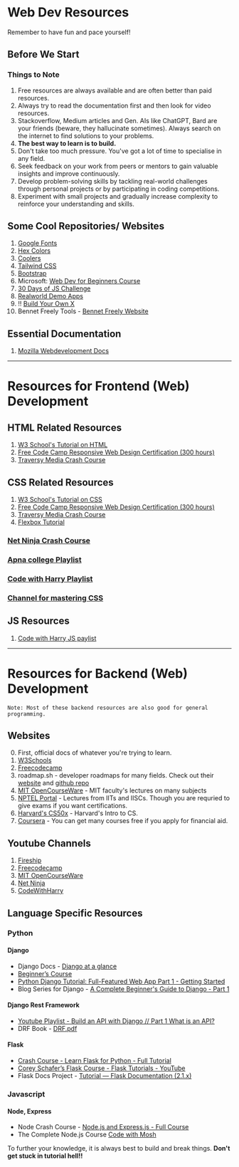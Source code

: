 # Web Dev Resources
Remember to have fun and pace yourself!

## Before We Start
### Things to Note

1. Free resources are always available and are often better than paid resources.
2. Always try to read the documentation first and then look for video resources.
3. Stackoverflow, Medium articles and Gen. AIs like ChatGPT, Bard are your friends (beware, they hallucinate sometimes). Always search on the internet to find solutions to your problems.
4. **The best way to learn is to build.**
5. Don't take too much pressure. You've got a lot of time to specialise in any field.
6. Seek feedback on your work from peers or mentors to gain valuable insights and improve continuously.
7. Develop problem-solving skills by tackling real-world challenges through personal projects or by participating in coding competitions.
8. Experiment with small projects and gradually increase complexity to reinforce your understanding and skills.


## Some Cool Repositories/ Websites

1. [Google Fonts](https://fonts.google.com)
2. [Hex Colors](https://hexcolor.co)
3. [Coolers](https://coolors.co)
4. [Tailwind CSS](https://tailwindcss.com)
5. [Bootstrap](https://getbootstrap.com)
6. Microsoft: [Web Dev for Beginners Course](https://github.com/microsoft/Web-Dev-For-Beginners)
7. [30 Days of JS Challenge](https://github.com/wesbos/JavaScript30)
8. [Realworld Demo Apps](https://github.com/gothinkster/realworld)
9. !! [Build Your Own X](https://github.com/codecrafters-io/build-your-own-x)
10. Bennet Freely Tools - [Bennet Freely Website](https://bennettfeely.com/)

## Essential Documentation
1. [Mozilla Webdevelopment Docs](https://developer.mozilla.org/en-US/)

---

# Resources for Frontend (Web) Development
## HTML Related Resources

1.  [W3 School's Tutorial on HTML](https://www.w3schools.com/html/)
2.  [Free Code Camp Responsive Web Design Certification (300 hours)](https://learn.freecodecamp.org/)
3.  [Traversy Media Crash Course](https://youtu.be/UB1O30fR-EE)

## CSS Related Resources

1.  [W3 School's Tutorial on CSS](https://www.w3schools.com/css/default.asp)
2.  [Free Code Camp Responsive Web Design Certification (300 hours)](https://learn.freecodecamp.org/)
3.  [Traversy Media Crash Course](https://youtu.be/yfoY53QXEnI)
4.  [Flexbox Tutorial](https://youtu.be/JJSoEo8JSnc)


### [Net Ninja Crash Course](https://youtube.com/playlist?list=PL4cUxeGkcC9ivBf_eKCPIAYXWzLlPAm6G)
### [Apna college Playlist](https://youtube.com/playlist?list=PLfqMhTWNBTe3H6c9OGXb5_6wcc1Mca52n&si=NfvGilDAhnkctjv8)
### [Code with Harry Playlist](https://youtube.com/playlist?list=PLu0W_9lII9agq5TrH9XLIKQvv0iaF2X3w&si=7asmARI15cp1C29v)
### [Channel for mastering CSS](https://www.youtube.com/@KevinPowell/)

## JS Resources
1. [Code with Harry JS paylist](https://youtube.com/playlist?list=PLu0W_9lII9ahR1blWXxgSlL4y9iQBnLpR&si=h3RanQEQbUTckhdb)

---

# Resources for Backend (Web) Development

`Note: Most of these backend resources are also good for general programming.`  

## Websites

0. First, official docs of whatever you're trying to learn.
1. [W3Schools](https://www.w3schools.com/)
2. [Freecodecamp](https://www.freecodecamp.org/)
3. roadmap.sh - developer roadmaps for many fields. Check out their [website](https://roadmap.sh/) and [github repo](https://github.com/kamranahmedse/developer-roadmap)
4. [MIT OpenCourseWare](https://ocw.mit.edu/) - MIT faculty's lectures on many subjects
5. [NPTEL Portal](https://nptel.ac.in/) - Lectures from IITs and IISCs. Though you are requried to give exams if you want certifications.
6. [Harvard's CS50x](https://cs50.harvard.edu/x/2023/) - Harvard's Intro to CS.
7. [Coursera](https://www.coursera.org) - You can get many courses free if you apply for financial aid.

## Youtube Channels

1. [Fireship](https://www.youtube.com/@Fireship)
2. [Freecodecamp](https://www.youtube.com/@freecodecamp)
3. [MIT OpenCourseWare](https://www.youtube.com/@mitocw)
4. [Net Ninja](https://www.youtube.com/@NetNinja)
5. [CodeWithHarry](https://www.youtube.com/@CodeWithHarry)

## Language Specific Resources

### Python

#### Django

- Django Docs - [Django at a glance](https://docs.djangoproject.com/en/4.0/intro/overview/)
- [Beginner’s Course](https://www.youtube.com/watch?v=UmljXZIypDc&list=PL-osiE80TeTtoQCKZ03TU5fNfx2UY6U4p)
- [Python Django Tutorial: Full-Featured Web App Part 1 - Getting Started](https://www.youtube.com/watch?v=UmljXZIypDc&list=PL-osiE80TeTtoQCKZ03TU5fNfx2UY6U4p)
- Blog Series for Django - [A Complete Beginner's Guide to Django - Part 1](https://simpleisbetterthancomplex.com/series/2017/09/04/a-complete-beginners-guide-to-django-part-1.html)

#### Django Rest Framework

- [Youtube Playlist - Build an API with Django // Part 1 What is an API?](https://www.youtube.com/watch?v=RPsDhoWY_kc&list=PLLRM7ROnmA9HzbIXYN6D3wOZ0wUrqNs_d)
- DRF Book - [DRF.pdf](https://drive.google.com/file/d/1T5i6Fq1xXYEFhCrfm5j2ukR150lxkb1n/view)

#### Flask

- [Crash Course - Learn Flask for Python - Full Tutorial](https://www.youtube.com/watch?v=Z1RJmh_OqeA)
- [Corey Schafer’s Flask Course - Flask Tutorials - YouTube](https://www.youtube.com/playlist?list=PL-osiE80TeTs4UjLw5MM6OjgkjFeUxCYH)
- Flask Docs Project - [Tutorial — Flask Documentation (2.1.x)](https://flask.palletsprojects.com/en/2.1.x/tutorial/)

### Javascript

#### Node, Express

- Node Crash Course - [Node.js and Express.js - Full Course](https://www.youtube.com/watch?v=Oe421EPjeBE)
- The Complete Node.js Course [Code with Mosh](https://mega.nz/folder/AtYWCZjK#hLOTRFl7d2WLWdSjVkO14A)

To further your knowledge, it is always best to build and break things. **Don't get stuck in tutorial hell!!**
